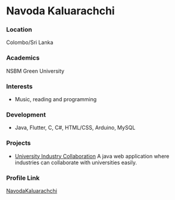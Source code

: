 # Navoda Kaluarachchi

### Location

Colombo/Sri Lanka

### Academics

NSBM Green University

### Interests

- Music, reading and programming

### Development

- Java, Flutter, C, C#, HTML/CSS, Arduino, MySQL

### Projects

- [University Industry Collaboration](https://github.com/NavodaKaluarachchi/J2EE-Coursework) A java web application where industries can collaborate with universities easily. 

### Profile Link

[NavodaKaluarachchi](https://github.com/NavodaKaluarachchi)
